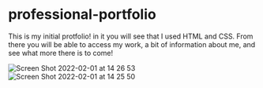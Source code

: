 # professional-portfolio

This is my initial protfolio! in it you will see that I used HTML and CSS. From there you will be able to access my work, a bit of information about me, and see what more there is to come!

![Screen Shot 2022-02-01 at 14 26 53](https://user-images.githubusercontent.com/91556394/152045799-883ac7ff-aa8e-482c-b28a-e7328b821a20.png)
![Screen Shot 2022-02-01 at 14 25 50](https://user-images.githubusercontent.com/91556394/152045827-0bff098f-eaa0-428e-8cd4-1a57b15d22dc.png)
